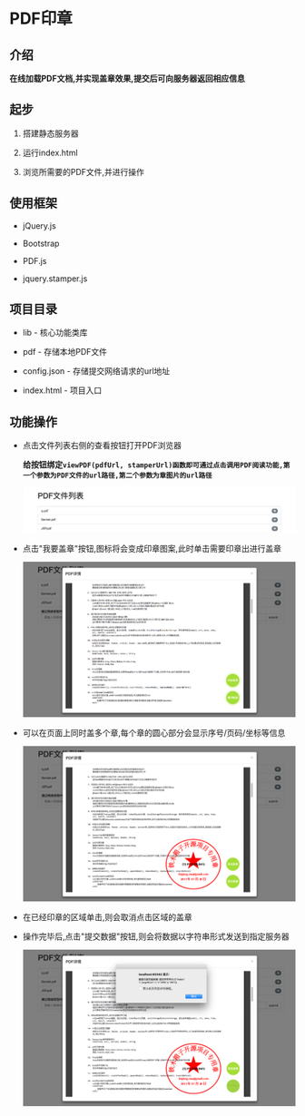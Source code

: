 PDF印章
=====

介绍
----

__在线加载PDF文档,并实现盖章效果,提交后可向服务器返回相应信息__

起步
----

1. 搭建静态服务器
 
2. 运行index.html

3. 浏览所需要的PDF文件,并进行操作

使用框架
----

* jQuery.js

* Bootstrap

* PDF.js

* jquery.stamper.js

项目目录
----

* lib - 核心功能类库

* pdf - 存储本地PDF文件

* config.json - 存储提交网络请求的url地址

* index.html - 项目入口

功能操作
----

* 点击文件列表右侧的查看按钮打开PDF浏览器

    __给按钮绑定`viewPDF(pdfUrl, stamperUrl)函数即可通过点击调用PDF阅读功能,第一个参数为PDF文件的url路径,第二个参数为章图片的url路径`__
     
    ![文件列表][1]


* 点击"我要盖章"按钮,图标将会变成印章图案,此时单击需要印章出进行盖章

    ![PDF浏览][2]

* 可以在页面上同时盖多个章,每个章的圆心部分会显示序号/页码/坐标等信息

    ![PDF盖章][3]

* 在已经印章的区域单击,则会取消点击区域的盖章

* 操作完毕后,点击"提交数据"按钮,则会将数据以字符串形式发送到指定服务器
    
    ![提交数据][4]


[1]:sealLib/web/images/readmeImg/list.png
[2]:sealLib/web/images/readmeImg/pdf.png
[3]:sealLib/web/images/readmeImg/stamper.png
[4]:sealLib/web/images/readmeImg/submit.png